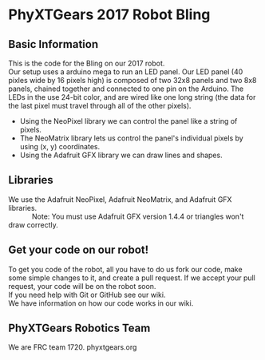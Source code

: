 # PhyXTGears 2017 Robot Bling
## Basic Information
This is the code for the Bling on our 2017 robot.  
Our setup uses a arduino mega to run an LED panel.
Our LED panel (40 pixles wide by 16 pixels high) is composed of two 32x8 panels and two 8x8 panels, chained together and connected to one pin on the Arduino.
The LEDs in the use 24-bit color, and are wired like one long string (the data for the last pixel must travel through all of the other pixels).  
* Using the NeoPixel library we can control the panel like a string of pixels.  
* The NeoMatrix library lets us control the panel's individual pixels by using (x, y) coordinates.  
* Using the Adafruit GFX library we can draw lines and shapes.  

## Libraries
We use the Adafruit NeoPixel, Adafruit NeoMatrix, and Adafruit GFX libraries.  
&nbsp;&nbsp;&nbsp;&nbsp;&nbsp;&nbsp;&nbsp;&nbsp;&nbsp;&nbsp;&nbsp;&nbsp;Note: You must use Adafruit GFX version 1.4.4 or triangles won't draw correctly.

## Get your code on our robot!
To get you code of the robot, all you have to do us fork our code, make some simple changes to it, and create a pull request.
If we accept your pull request, your code will be on the robot soon.  
If you need help with Git or GitHub see our wiki.  
We have information on how our code works in our wiki.


## PhyXTGears Robotics Team
We are FRC team 1720.
phyxtgears.org
